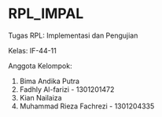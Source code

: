 # RPL_IMPAL
Tugas RPL: Implementasi dan Pengujian

Kelas: IF-44-11

Anggota Kelompok:
1) Bima Andika Putra
2) Fadhly Al-farizi - 1301201472
3) Kian Nailaiza
4) Muhammad Rieza Fachrezi - 1301204335
